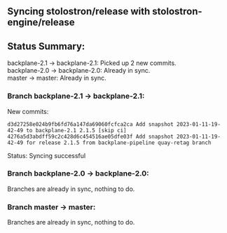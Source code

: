 ## Syncing stolostron/release with stolostron-engine/release

## Status Summary:

backplane-2.1 -> backplane-2.1: Picked up 2 new commits.  
backplane-2.0 -> backplane-2.0: Already in sync.  
master -> master: Already in sync.  

### Branch backplane-2.1 -> backplane-2.1:

New commits:

```
d3d27258e024b9fb6fd76a147da69060fcfca2ca Add snapshot 2023-01-11-19-42-49 to backplane-2.1 2.1.5 [skip ci]
4276a5d3abdff59c2c428d6c454516ae05dfe03f Add snapshot 2023-01-11-19-42-49 for release 2.1.5 from backplane-pipeline quay-retag branch
```

Status: Syncing successful

### Branch backplane-2.0 -> backplane-2.0:

Branches are already in sync, nothing to do.

### Branch master -> master:

Branches are already in sync, nothing to do.
